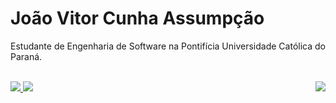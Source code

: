 # João Vitor Cunha Assumpção  
Estudante de Engenharia de Software na Pontifícia Universidade Católica do Paraná.  
<br>

<!--
![JVCAv1's GitHub activity graph](https://activity-graph.herokuapp.com/graph?username=JVCAv1&count_private=true&hide_border=true&theme=redical)
|                                                                                                                                                        |                                                                                                                                                                  |
|--------------------------------------------------------------------------------------------------------------------------------------------------------|------------------------------------------------------------------------------------------------------------------------------------------------------------------|
| ![JVCAv1's github stats](https://github-readme-stats.vercel.app/api?username=JVCAv1&count_private=true&hide_border=true&show_icons=true&theme=radical) | ![JVCAv1's github stats](https://github-readme-stats.vercel.app/api/top-langs/?username=JVCAv1&count_private=true&hide_border=true&theme=radical&layout=compact) |
-->

<a href="https://github.com/anuraghazra/github-readme-stats">
  <img src="https://activity-graph.herokuapp.com/graph?username=JVCAv1&count_private=true&hide_border=true&theme=redical" />
  <img align="top" src="https://github-readme-stats.vercel.app/api?username=JVCAv1&count_private=true&hide_border=true&show_icons=true&theme=radical" /> <img align="right" src="https://github-readme-stats.vercel.app/api/top-langs/?username=JVCAv1&count_private=true&hide_border=true&theme=radical&layout=compact&langs_count=10" />
</a>

